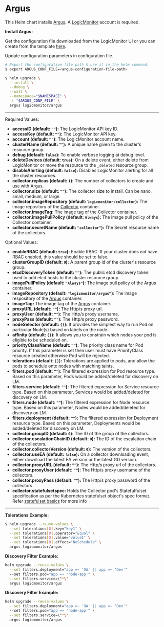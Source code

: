 # Argus

This Helm chart installs [Argus](https://github.com/logicmonitor/k8s-argus). A [LogicMonitor](https://www.logicmonitor.com) account is required.

**Install Argus:**

Get the configuration file downloaded from the LogicMonitor UI or you can create from the template [here](https://github.com/logicmonitor/k8s-helm-charts/blob/master/config-templates/Configuration.md#argus).

Update configuration parameters in configuration file.

```bash
# Export the configuration file path & use it in the helm command.
$ export ARGUS_CONF_FILE=<argus-configuration-file-path>

$ helm upgrade \
  --install \
  --debug \
  --wait \
  --namespace="$NAMESPACE" \
  -f "$ARGUS_CONF_FILE" \
  argus logicmonitor/argus
```

---

Required Values:

- **accessID (default: `""`):** The LogicMonitor API key ID.
- **accessKey (default: `""`):** The LogicMonitor API key.
- **account (default: `""`):** The LogicMonitor account name.
- **clusterName (default: `""`):** A unique name given to the cluster's resource group.
- **debug (default: `false`):** To enable verbose logging at debug level.
- **deleteDevices (default: `true`):** On a delete event, either delete from LogicMonitor or move the resource to the `_deleted` resource group.
- **disableAlerting (default: `false`):** Disables LogicMonitor alerting for all the cluster resources.
- **collector.replicas (default: `1`):** The number of collectors to create and use with Argus.
- **collector.size (default: `""`):** The collector size to install. Can be nano, small, medium, or large.
- **collector.imageRepository (default: `logicmonitor/collector`):** The image repository of the [Collector](https://hub.docker.com/r/logicmonitor/collector) container.
- **collector.imageTag:** The image tag of the [Collector](https://hub.docker.com/r/logicmonitor/collector/tags) container.
- **collector.imagePullPolicy (default: `Always`):** The image pull policy of the Collector container.
- **collector.secretName (default: `"collector"`):** The Secret resource name of the collectors.

Optional Values:

- **enableRBAC (default: `true`):** Enable RBAC. If your cluster does not have RBAC enabled, this value should be set to false.
- **clusterGroupID (default: `0`):** A parent group id of the cluster's resource group.
- **etcdDiscoveryToken (default: `""`):** The public etcd discovery token used to add etcd hosts to the cluster resource group.
- **imagePullPolicy (default: `"Always"`):** The image pull policy of the Argus container.
- **imageRepository (default: `"logicmonitor/argus"`):** The image respository of the [Argus](https://hub.docker.com/r/logicmonitor/argus) container.
- **imageTag:** The image tag of the [Argus](https://hub.docker.com/r/logicmonitor/argus/tags) container.
- **proxyURL (default: `""`):** The Http/s proxy url.
- **proxyUser (default: `""`):** The Http/s proxy username.
- **proxyPass (default: `""`):** The Http/s proxy password.
- **nodeSelector (default: `{}`):** It provides the simplest way to run Pod on particular Node(s) based on labels on the node.
- **affinity (default: `{}`):** It allows you to constrain which nodes your pod is eligible to be scheduled on.
- **priorityClassName (default: `""`):** The priority class name for Pod priority. If this parameter is set then user must have PriorityClass resource created otherwise Pod will be rejected.
- **tolerations (default: `[]`):** Tolerations are applied to pods, and allow the pods to schedule onto nodes with matching taints.
- **filters.pod (default: `""`):** The filtered expression for Pod resource type. Based on this parameter, Pods would be added/deleted for discovery on LM.
- **filters.service (default: `""`):** The filtered expression for Service resource type. Based on this parameter, Services would be added/deleted for discovery on LM.
- **filters.node (default: `""`):** The filtered expression for Node resource type. Based on this parameter, Nodes would be added/deleted for discovery on LM.
- **filters.deployment (default: `""`):** The filtered expression for Deployment resource type. Based on this parameter, Deployments would be added/deleted for discovery on LM.
- **collector.groupID (default: `0`):** The ID of the group of the collectors.
- **collector.escalationChainID (default: `0`):** The ID of the escalation chain of the collectors.
- **collector.collectorVersion (default: `0`):** The version of the collectors.
- **collector.useEA (default: `false`):** On a collector downloading event, either download the latest EA version or the latest GD version.
- **collector.proxyURL (default: `""`):** The Http/s proxy url of the collectors.
- **collector.proxyUser (default: `""`):** The Http/s proxy username of the collectors.
- **collector.proxyPass (default: `""`):** The Http/s proxy password of the collectors.
- **collector.statefulsetspec:** Holds the Collector pod's Statefulfulset specification as per the Kubernetes statefulset object's spec format. Refer [statefulset basics](https://kubernetes.io/docs/tutorials/stateful-application/basic-stateful-set/) for more info

---

**Tolerations Example:**

```bash
$ helm upgrade --reuse-values \
  --set tolerations[0].key="key1" \
  --set tolerations[0].operator="Equal" \
  --set tolerations[0].value="value1" \
  --set tolerations[0].effect="NoSchedule" \
  argus logicmonitor/argus
```

**Discovery Filter Example:**

```bash
helm upgrade --reuse-values \
  --set filters.deployment="app =~ 'QA' || app =~ 'Dev'"
  --set filters.pod="app =~ 'node-app'" \
  --set filters.service=\"*\"
  argus logicmonitor/argus
```

**Discovery Filter Example:**

```bash
helm upgrade --reuse-values \
  --set filters.deployment="app =~ 'QA' || app =~ 'Dev'"
  --set filters.pod="app =~ 'node-app'" \
  --set filters.service=\"*\"
  argus logicmonitor/argus
```
